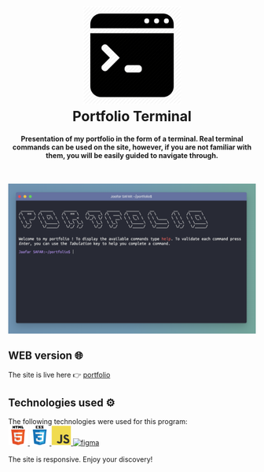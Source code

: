 <h1 align="center">
  <br>
  <a href="https://jaafarportfolio.com"><img src="images/terminal.png" alt="Portfolio" width="200"></a>
  <br>
Portfolio Terminal<br>
</h1>
<h4 align="center">Presentation of my portfolio in the form of a terminal. Real terminal commands can be used on the site, however, if you are not familiar with them, you will be easily guided to navigate through.</h4>
<br>

![portfolio](images/banner.png)

## WEB version 🌐

The site is live here 👉 [portfolio](https://jaafarportfolio.com/)

## Technologies used ⚙️

<p align="left">The following technologies were used for this program: <br>
<a href="https://www.w3.org/html/" target="_blank" rel="noreferrer"> <img src="https://raw.githubusercontent.com/devicons/devicon/master/icons/html5/html5-original-wordmark.svg" alt="html5" width="40" height="40"/> </a>
<a href="https://www.w3schools.com/css/" target="_blank" rel="noreferrer"> <img src="https://raw.githubusercontent.com/devicons/devicon/master/icons/css3/css3-original-wordmark.svg" alt="css3" width="40" height="40"/> </a>
<a href="https://developer.mozilla.org/en-US/docs/Web/JavaScript" target="_blank" rel="noreferrer"> <img src="https://raw.githubusercontent.com/devicons/devicon/master/icons/javascript/javascript-original.svg" alt="javascript" width="40" height="40"/> </a>
<a href="https://www.figma.com/" target="_blank" rel="noreferrer"> <img src="https://www.vectorlogo.zone/logos/figma/figma-icon.svg" alt="figma" width="40" height="40"/> </a>
<br>
<br>
The site is responsive. Enjoy your discovery!</p>

